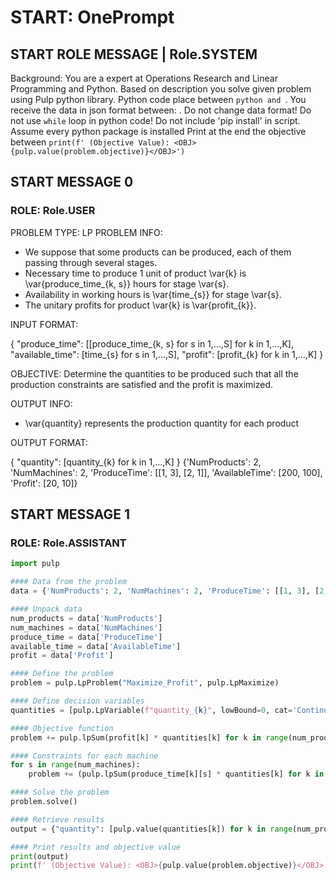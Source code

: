 # START: OnePrompt 
## START ROLE MESSAGE | Role.SYSTEM 
Background: You are a expert at Operations Research and Linear Programming and Python. Based on description you solve given problem using Pulp python library. Python code place between ```python and ```. You receive the data in json format between: <DATA></DATA>. Do not change data format! Do not use `while` loop in python code! Do not include 'pip install' in script. Assume every python package is installed Print at the end the objective between <OBJ></OBJ> `print(f' (Objective Value): <OBJ>{pulp.value(problem.objective)}</OBJ>')`  
## START MESSAGE 0 
### ROLE: Role.USER
<DESCRIPTION>
PROBLEM TYPE: LP
PROBLEM INFO:

- We suppose that some products can be produced, each of them passing through several stages.
- Necessary time to produce 1 unit of product \var{k} is \var{produce_time_{k, s}} hours for stage \var{s}.
- Availability in working hours is \var{time_{s}} for stage \var{s}. 
- The unitary profits for product \var{k} is \var{profit_{k}}.

INPUT FORMAT:

{
	"produce_time": [[produce_time_{k, s} for s in 1,...,S] for k in 1,...,K],
	"available_time": [time_{s} for s in 1,...,S],
	"profit": [profit_{k} for k in 1,...,K]
}


OBJECTIVE: Determine the quantities to be produced such that all the production constraints are satisfied and the profit is maximized.

OUTPUT INFO:

- \var{quantity} represents the production quantity for each product

OUTPUT FORMAT:

{
	"quantity": [quantity_{k} for k in 1,...,K]
}
</DESCRIPTION>
<DATA>
{'NumProducts': 2, 'NumMachines': 2, 'ProduceTime': [[1, 3], [2, 1]], 'AvailableTime': [200, 100], 'Profit': [20, 10]}</DATA>


## START MESSAGE 1 
### ROLE: Role.ASSISTANT
```python
import pulp

#### Data from the problem
data = {'NumProducts': 2, 'NumMachines': 2, 'ProduceTime': [[1, 3], [2, 1]], 'AvailableTime': [200, 100], 'Profit': [20, 10]}

#### Unpack data
num_products = data['NumProducts']
num_machines = data['NumMachines']
produce_time = data['ProduceTime']
available_time = data['AvailableTime']
profit = data['Profit']

#### Define the problem
problem = pulp.LpProblem("Maximize_Profit", pulp.LpMaximize)

#### Define decision variables
quantities = [pulp.LpVariable(f"quantity_{k}", lowBound=0, cat='Continuous') for k in range(num_products)]

#### Objective function
problem += pulp.lpSum(profit[k] * quantities[k] for k in range(num_products)), "Total_Profit"

#### Constraints for each machine
for s in range(num_machines):
    problem += (pulp.lpSum(produce_time[k][s] * quantities[k] for k in range(num_products)) <= available_time[s]), f"Time_Constraint_Stage_{s}"

#### Solve the problem
problem.solve()

#### Retrieve results
output = {"quantity": [pulp.value(quantities[k]) for k in range(num_products)]}

#### Print results and objective value
print(output)
print(f' (Objective Value): <OBJ>{pulp.value(problem.objective)}</OBJ>')
```

